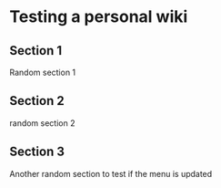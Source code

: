 # Testing a personal wiki


## Section 1

Random section 1


## Section 2

random section 2

## Section 3

Another random section to test if the menu is updated
